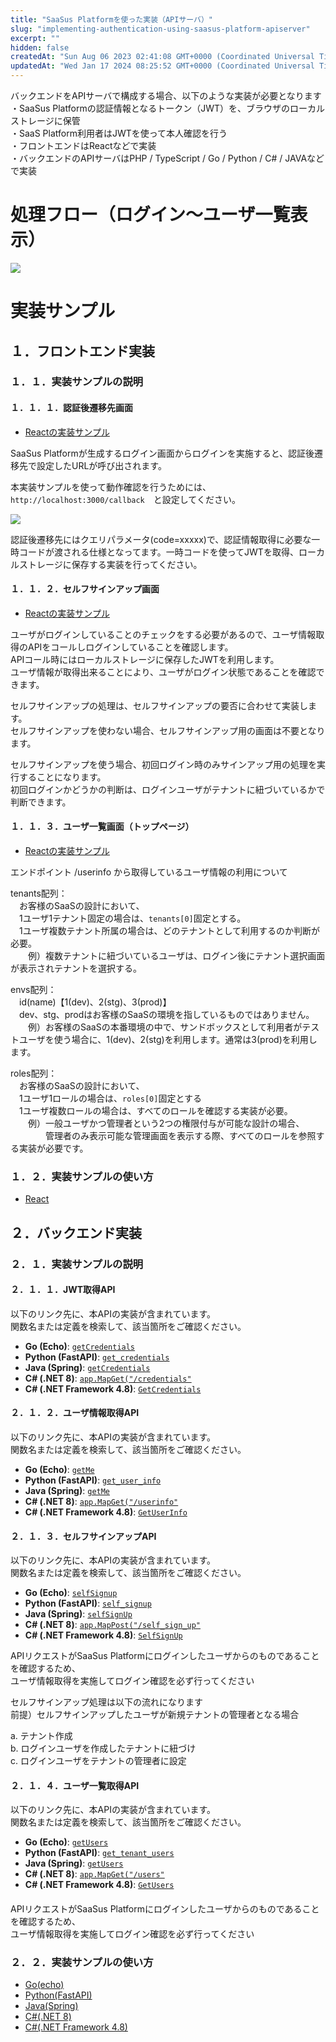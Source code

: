 ```yaml
---
title: "SaaSus Platformを使った実装（APIサーバ）"
slug: "implementing-authentication-using-saasus-platform-apiserver"
excerpt: ""
hidden: false
createdAt: "Sun Aug 06 2023 02:41:08 GMT+0000 (Coordinated Universal Time)"
updatedAt: "Wed Jan 17 2024 08:25:52 GMT+0000 (Coordinated Universal Time)"
---
```

バックエンドをAPIサーバで構成する場合、以下のような実装が必要となります  
・SaaSus Platformの認証情報となるトークン（JWT）を、ブラウザのローカルストレージに保管  
・SaaS Platform利用者はJWTを使って本人確認を行う  
・フロントエンドはReactなどで実装  
・バックエンドのAPIサーバはPHP / TypeScript / Go / Python / C# / JAVAなどで実装

# 処理フロー（ログイン〜ユーザ一覧表示）

![](/ja/img/part-6/implementation-guide/implementing-authentication-using-saasus-platform-apiserver/SaaSus_PlatformAPI.png)


# 実装サンプル

## １．フロントエンド実装

### １．１．実装サンプルの説明

#### １．１．１．認証後遷移先画面

- [Reactの実装サンプル](https://github.com/saasus-platform/implementation-sample-front-react/blob/main/src/pages/Callback.tsx)

SaaSus Platformが生成するログイン画面からログインを実施すると、認証後遷移先で設定したURLが呼び出されます。

本実装サンプルを使って動作確認を行うためには、  
`http://localhost:3000/callback`　と設定してください。

![](/ja/img/part-6/implementation-guide/implementing-authentication-using-saasus-platform-apiserver/image-02.png)

認証後遷移先にはクエリパラメータ(code=xxxxx)で、認証情報取得に必要な一時コードが渡される仕様となってます。一時コードを使ってJWTを取得、ローカルストレージに保存する実装を行ってください。

#### １．１．２．セルフサインアップ画面

- [Reactの実装サンプル](https://github.com/saasus-platform/implementation-sample-front-react/blob/main/src/pages/SelfSignUp.tsx)

ユーザがログインしていることのチェックをする必要があるので、ユーザ情報取得のAPIをコールしログインしていることを確認します。  
APIコール時にはローカルストレージに保存したJWTを利用します。  
ユーザ情報が取得出来ることにより、ユーザがログイン状態であることを確認できます。

セルフサインアップの処理は、セルフサインアップの要否に合わせて実装します。  
セルフサインアップを使わない場合、セルフサインアップ用の画面は不要となります。

セルフサインアップを使う場合、初回ログイン時のみサインアップ用の処理を実行することになります。  
初回ログインかどうかの判断は、ログインユーザがテナントに紐づいているかで判断できます。

#### １．１．３．ユーザ一覧画面（トップページ）

- [Reactの実装サンプル](https://github.com/saasus-platform/implementation-sample-front-react/blob/main/src/pages/UserPage.tsx)

エンドポイント /userinfo から取得しているユーザ情報の利用について

tenants配列：  
　お客様のSaaSの設計において、  
　1ユーザ1テナント固定の場合は、`tenants[0]`固定とする。  
　1ユーザ複数テナント所属の場合は、どのテナントとして利用するのか判断が必要。  
　　例）複数テナントに紐づいているユーザは、ログイン後にテナント選択画面が表示されテナントを選択する。

envs配列：  
　id(name)【1(dev)、2(stg)、3(prod)】  
　dev、stg、prodはお客様のSaaSの環境を指しているものではありません。  
　　例）お客様のSaaSの本番環境の中で、サンドボックスとして利用者がテストユーザを使う場合に、1(dev)、2(stg)を利用します。通常は3(prod)を利用します。

roles配列：  
　お客様のSaaSの設計において、  
　1ユーザ1ロールの場合は、`roles[0]`固定とする  
　1ユーザ複数ロールの場合は、すべてのロールを確認する実装が必要。  
　　例）一般ユーザかつ管理者という2つの権限付与が可能な設計の場合、  
　　　　管理者のみ表示可能な管理画面を表示する際、すべてのロールを参照する実装が必要です。

### １．２．実装サンプルの使い方

- [React](https://github.com/saasus-platform/implementation-sample-front-react/blob/main/README.md)

## ２．バックエンド実装

### ２．１．実装サンプルの説明

#### ２．１．１．JWT取得API

以下のリンク先に、本APIの実装が含まれています。  
関数名または定義を検索して、該当箇所をご確認ください。

- **Go (Echo)**: [`getCredentials`](https://github.com/saasus-platform/implementation-sample-api-go/blob/main/main.go)
- **Python (FastAPI)**: [`get_credentials`](https://github.com/saasus-platform/implementation-sample-api-python/blob/main/main.py)
- **Java (Spring)**: [`getCredentials`](https://github.com/saasus-platform/implementation-sample-api-java/blob/main/src/main/java/implementsample/controller/SampleController.java)
- **C# (.NET 8)**: [`app.MapGet("/credentials"`](https://github.com/saasus-platform/implementation-sample-api-csharp/blob/main/SampleWebAppDotNet8/Program.cs)
- **C# (.NET Framework 4.8)**: [`GetCredentials`](https://github.com/saasus-platform/implementation-sample-api-csharp/blob/main/SampleWebAppDotNet48/Controllers/MainController.cs)

#### ２．１．２．ユーザ情報取得API

以下のリンク先に、本APIの実装が含まれています。  
関数名または定義を検索して、該当箇所をご確認ください。

- **Go (Echo)**: [`getMe`](https://github.com/saasus-platform/implementation-sample-api-go/blob/main/main.go)
- **Python (FastAPI)**: [`get_user_info`](https://github.com/saasus-platform/implementation-sample-api-python/blob/main/main.py)
- **Java (Spring)**: [`getMe`](https://github.com/saasus-platform/implementation-sample-api-java/blob/main/src/main/java/implementsample/controller/SampleController.java)
- **C# (.NET 8)**: [`app.MapGet("/userinfo"`](https://github.com/saasus-platform/implementation-sample-api-csharp/blob/main/SampleWebAppDotNet8/Program.cs)
- **C# (.NET Framework 4.8)**: [`GetUserInfo`](https://github.com/saasus-platform/implementation-sample-api-csharp/blob/main/SampleWebAppDotNet48/Controllers/MainController.cs)

#### 

#### ２．１．３．セルフサインアップAPI

以下のリンク先に、本APIの実装が含まれています。  
関数名または定義を検索して、該当箇所をご確認ください。

- **Go (Echo)**: [`selfSignup`](https://github.com/saasus-platform/implementation-sample-api-go/blob/main/main.go)
- **Python (FastAPI)**: [`self_signup`](https://github.com/saasus-platform/implementation-sample-api-python/blob/main/main.py)
- **Java (Spring)**: [`selfSignUp`](https://github.com/saasus-platform/implementation-sample-api-java/blob/main/src/main/java/implementsample/controller/SampleController.java)
- **C# (.NET 8)**: [`app.MapPost("/self_sign_up"`](https://github.com/saasus-platform/implementation-sample-api-csharp/blob/main/SampleWebAppDotNet8/Program.cs)
- **C# (.NET Framework 4.8)**: [`SelfSignUp`](https://github.com/saasus-platform/implementation-sample-api-csharp/blob/main/SampleWebAppDotNet48/Controllers/MainController.cs)

APIリクエストがSaaSus Platformにログインしたユーザからのものであることを確認するため、  
ユーザ情報取得を実施してログイン確認を必ず行ってください

セルフサインアップ処理は以下の流れになります  
前提）セルフサインアップしたユーザが新規テナントの管理者となる場合

a. テナント作成  
b. ログインユーザを作成したテナントに紐づけ  
c. ログインユーザをテナントの管理者に設定

#### ２．１．４．ユーザ一覧取得API

以下のリンク先に、本APIの実装が含まれています。  
関数名または定義を検索して、該当箇所をご確認ください。

- **Go (Echo)**: [`getUsers`](https://github.com/saasus-platform/implementation-sample-api-go/blob/main/main.go)
- **Python (FastAPI)**: [`get_tenant_users`](https://github.com/saasus-platform/implementation-sample-api-python/blob/main/main.py)
- **Java (Spring)**: [`getUsers`](https://github.com/saasus-platform/implementation-sample-api-java/blob/main/src/main/java/implementsample/controller/SampleController.java)
- **C# (.NET 8)**: [`app.MapGet("/users"`](https://github.com/saasus-platform/implementation-sample-api-csharp/blob/main/SampleWebAppDotNet8/Program.cs)
- **C# (.NET Framework 4.8)**: [`GetUsers`](https://github.com/saasus-platform/implementation-sample-api-csharp/blob/main/SampleWebAppDotNet48/Controllers/MainController.cs)

#### 

APIリクエストがSaaSus Platformにログインしたユーザからのものであることを確認するため、  
ユーザ情報取得を実施してログイン確認を必ず行ってください

### ２．２．実装サンプルの使い方

- [Go(echo)](https://github.com/saasus-platform/implementation-sample-api-go/blob/main/README.md)
- [Python(FastAPI)](https://github.com/saasus-platform/implementation-sample-api-python)
- [Java(Spring)](https://github.com/saasus-platform/implementation-sample-api-java)
- [C#(.NET 8)](https://github.com/saasus-platform/implementation-sample-api-csharp/blob/main/README.md)
- [C#(.NET Framework 4.8)](https://github.com/saasus-platform/implementation-sample-api-csharp/blob/main/README.md)

#### 

